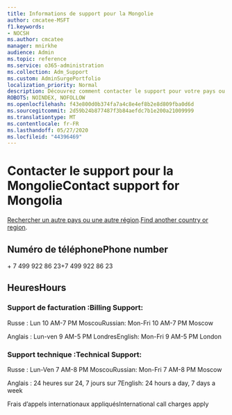 ```yaml
---
title: Informations de support pour la Mongolie
author: cmcatee-MSFT
f1.keywords:
- NOCSH
ms.author: cmcatee
manager: mnirkhe
audience: Admin
ms.topic: reference
ms.service: o365-administration
ms.collection: Adm_Support
ms.custom: AdminSurgePortfolio
localization_priority: Normal
description: Découvrez comment contacter le support pour votre pays ou région.
ROBOTS: NOINDEX, NOFOLLOW
ms.openlocfilehash: f43e800d0b374fa7a4c8e4ef8b2e8d809fba0d6d
ms.sourcegitcommit: 2d59b24b877487f3b84aefdc7b1e200a21009999
ms.translationtype: MT
ms.contentlocale: fr-FR
ms.lasthandoff: 05/27/2020
ms.locfileid: "44396469"
---
```

# <a name="contact-support-for-mongolia"></a><span data-ttu-id="12fe4-103">Contacter le support pour la Mongolie</span><span class="sxs-lookup"><span data-stu-id="12fe4-103">Contact support for Mongolia</span></span>

<span data-ttu-id="12fe4-104">[Rechercher un autre pays ou une autre région](../contact-support-for-business-products.md).</span><span class="sxs-lookup"><span data-stu-id="12fe4-104">[Find another country or region](../contact-support-for-business-products.md).</span></span>

## <a name="phone-number"></a><span data-ttu-id="12fe4-105">Numéro de téléphone</span><span class="sxs-lookup"><span data-stu-id="12fe4-105">Phone number</span></span>
<span data-ttu-id="12fe4-106">+ 7 499 922 86 23</span><span class="sxs-lookup"><span data-stu-id="12fe4-106">+7 499 922 86 23</span></span>

## <a name="hours"></a><span data-ttu-id="12fe4-107">Heures</span><span class="sxs-lookup"><span data-stu-id="12fe4-107">Hours</span></span>
### <a name="billing-support"></a><span data-ttu-id="12fe4-108">Support de facturation :</span><span class="sxs-lookup"><span data-stu-id="12fe4-108">Billing Support:</span></span>

<span data-ttu-id="12fe4-109">Russe : Lun 10 AM-7 PM Moscou</span><span class="sxs-lookup"><span data-stu-id="12fe4-109">Russian: Mon-Fri 10 AM-7 PM Moscow</span></span>

<span data-ttu-id="12fe4-110">Anglais : Lun-ven 9 AM-5 PM Londres</span><span class="sxs-lookup"><span data-stu-id="12fe4-110">English: Mon-Fri 9 AM-5 PM London</span></span>

### <a name="technical-support"></a><span data-ttu-id="12fe4-111">Support technique :</span><span class="sxs-lookup"><span data-stu-id="12fe4-111">Technical Support:</span></span>

<span data-ttu-id="12fe4-112">Russe : Lun-Ven 7 AM-8 PM Moscou</span><span class="sxs-lookup"><span data-stu-id="12fe4-112">Russian: Mon-Fri 7 AM-8 PM Moscow</span></span>

<span data-ttu-id="12fe4-113">Anglais : 24 heures sur 24, 7 jours sur 7</span><span class="sxs-lookup"><span data-stu-id="12fe4-113">English: 24 hours a day, 7 days a week</span></span>

<span data-ttu-id="12fe4-114">Frais d’appels internationaux appliqués</span><span class="sxs-lookup"><span data-stu-id="12fe4-114">International call charges apply</span></span>
